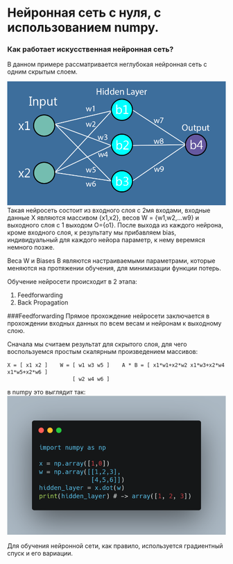 # Нейронная сеть с нуля, с использованием numpy.

### Как работает искусственная нейронная сеть?
В данном примере рассматривается неглубокая нейронная сеть с одним скрытым слоем.

![](images/simple_nn.png)
Такая нейросеть состоит из входного слоя с 2мя входами, входные данные X являются массивом {x1,x2},
весов W = {w1,w2,...w9} и выходного слоя с 1 выходом O={o1}.
После выхода из каждого нейрона, кроме входного слоя, к результату мы прибавляем bias, 
индивидуальный для каждого нейора параметр, к нему веремяся немного позже. 

Веса W и Biases B являются настраиваемыми параметрами, которые меняются на протяжении обучения, для минимизации функции потерь.

Обучение нейросети происходит в 2 этапа:
1. Feedforwarding
2. Back Propagation

###Feedforwarding
Прямое прохождение нейросети заключается в прохождении входных данных по всем весам и нейронам к выходному слою.

Сначала мы считаем результат для скрытого слоя, для чего воспользуемся простым скалярным произведением массивов:

                                     
    X = [ x1 x2 ]    W = [ w1 w3 w5 ]    A * B = [ x1*w1+x2*w2 x1*w3+x2*w4 x1*w5+x2*w6 ]
                         [ w2 w4 w6 ]           

в numpy это выглядит так:
![](images/ilustration_1.png)


Для обучения нейронной сети, как правило, используется градиентный спуск и его вариации.

